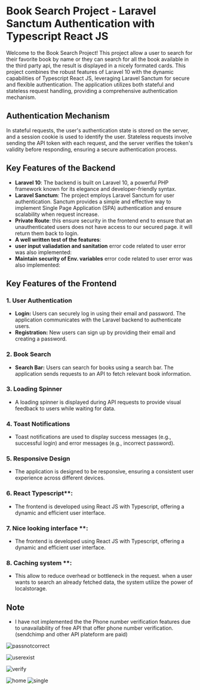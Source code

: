 # Book Search Project - Laravel Sanctum Authentication with Typescript React JS

Welcome to the Book Search Project! This project allow a user to search for their favorite book by name or they can search for all the book available in the third party api, the result is displayed in a nicely formated cards. This project combines the robust features of Laravel 10 with the dynamic capabilities of Typescript React JS, leveraging Laravel Sanctum for secure and flexible authentication. The application utilizes both stateful and stateless request handling, providing a comprehensive authentication mechanism.

## Authentication Mechanism

In stateful requests, the user's authentication state is stored on the server, and a session cookie is used to identify the user. Stateless requests involve sending the API token with each request, and the server verifies the token's validity before responding, ensuring a secure authentication process.

## Key Features of the Backend

- **Laravel 10**: The backend is built on Laravel 10, a powerful PHP framework known for its elegance and developer-friendly syntax.
- **Laravel Sanctum**: The project employs Laravel Sanctum for user authentication. Sanctum provides a simple and effective way to implement Single Page Application (SPA) authentication and ensure scalability when request increase.
- **Private Route**: this ensure security in the frontend end to ensure that an unauthenticated users does not have access to our secured page. it will return them back to login.
- **A well written test of the features**: 
- **user input valiadation and sanitation** error code related to user error was also implemented: 
- **Maintain security of Env. variables** error code related to user error was also implemented: 

## Key Features of the Frontend

### 1. User Authentication

- **Login:** Users can securely log in using their email and password. The application communicates with the Laravel backend to authenticate users.
- **Registration:** New users can sign up by providing their email and creating a password.

### 2. Book Search

- **Search Bar:** Users can search for books using a search bar. The application sends requests to an API to fetch relevant book information.

### 3. Loading Spinner

- A loading spinner is displayed during API requests to provide visual feedback to users while waiting for data.

### 4. Toast Notifications

- Toast notifications are used to display success messages (e.g., successful login) and error messages (e.g., incorrect password).

### 5. Responsive Design

- The application is designed to be responsive, ensuring a consistent user experience across different devices.

### 6. React Typescript**: 
- The frontend is developed using React JS with Typescript, offering a dynamic and efficient user interface.
### 7. Nice looking interface **:
- The frontend is developed using React JS with Typescript, offering a dynamic and efficient user interface.
### 8. Caching system **: 
- This allow to reduce overhead or bottleneck in the request. when a user wants to search an already fetched data, the system utilize the power of localstorage.

## Note
- I have not implemented the the Phone number verification features due to unavailability of free API that offer phone number verification.(sendchimp and other API plateform are paid)

   
![passnotcorrect](https://github.com/Augustine-ebuka/book/assets/78606987/ec6e403b-60be-40f6-a47c-d9e6fdc0e570)

![userexist](https://github.com/Augustine-ebuka/book/assets/78606987/746785b5-c464-486e-be0d-fd7ff49547d2)

![verify](https://github.com/Augustine-ebuka/book/assets/78606987/c6bc75e8-4604-4628-86af-a21ef192b5ba)

![home](https://github.com/Augustine-ebuka/book/assets/78606987/b48a87db-bfd4-4aaf-8875-850a08969c4c)
![single](https://github.com/Augustine-ebuka/book/assets/78606987/0c2a9d6e-c9ee-475f-873c-264f443000d9)
